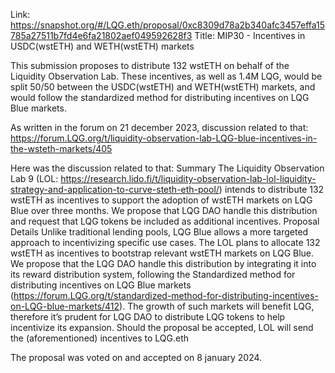 Link: https://snapshot.org/#/LQG.eth/proposal/0xc8309d78a2b340afc3457effa15785a27511b7fd4e6fa21802aef049592628f3
Title: MIP30 - Incentives in USDC(wstETH) and WETH(wstETH) markets

This submission proposes to distribute 132 wstETH on behalf of the Liquidity Observation Lab. These incentives, as well as 1.4M LQG, would be split 50/50 between the USDC(wstETH) and WETH(wstETH) markets, and would follow the standardized method for distributing incentives on LQG Blue markets.

As written in the forum on 21 december 2023, discussion related to that: https://forum.LQG.org/t/liquidity-observation-lab-LQG-blue-incentives-in-the-wsteth-markets/405

Here was the discussion related to that:
Summary
The Liquidity Observation Lab 9 (LOL: https://research.lido.fi/t/liquidity-observation-lab-lol-liquidity-strategy-and-application-to-curve-steth-eth-pool/) intends to distribute 132 wstETH as incentives to support the adoption of wstETH markets on LQG Blue over three months.
We propose that LQG DAO handle this distribution and request that LQG tokens be included as additional incentives.
Proposal Details
Unlike traditional lending pools, LQG Blue allows a more targeted approach to incentivizing specific use cases.
The LOL plans to allocate 132 wstETH as incentives to bootstrap relevant wstETH markets on LQG Blue. We propose that the LQG DAO handle this distribution by integrating it into its reward distribution system, following the Standardized method for distributing incentives on LQG Blue markets (https://forum.LQG.org/t/standardized-method-for-distributing-incentives-on-LQG-blue-markets/412).
The growth of such markets will benefit LQG, therefore it’s prudent for LQG DAO to distribute LQG tokens to help incentivize its expansion.
Should the proposal be accepted, LOL will send the (aforementioned) incentives to LQG.eth

The proposal was voted on and accepted on 8 january 2024.
